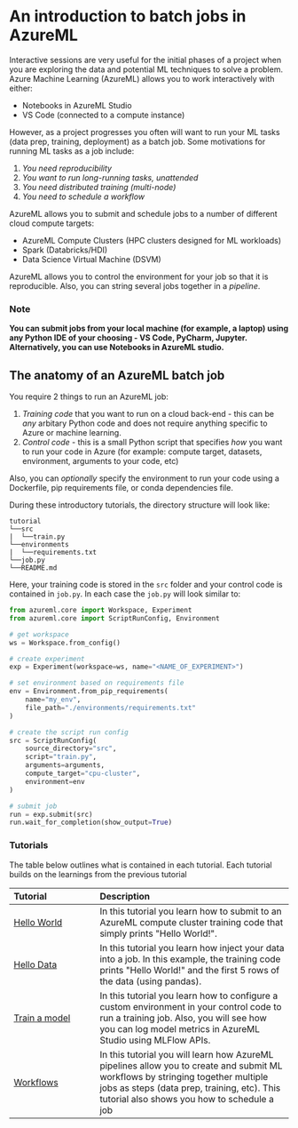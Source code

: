 # An introduction to batch jobs in AzureML

Interactive sessions are very useful for the initial phases of a project when you are exploring the data and potential ML techniques to solve a problem. Azure Machine Learning (AzureML) allows you to work interactively with either:

* Notebooks in AzureML Studio
* VS Code (connected to a compute instance)

However, as a project progresses you often will want to run your ML tasks (data prep, training, deployment) as a batch job. Some motivations for running ML tasks as a job include:

1. *You need reproducibility*
1. *You want to run long-running tasks, unattended*
1. *You need distributed training (multi-node)*
1. *You need to schedule a workflow*

AzureML allows you to submit and schedule jobs to a number of different cloud compute targets:

* AzureML Compute Clusters (HPC clusters designed for ML workloads)
* Spark (Databricks/HDI)
* Data Science Virtual Machine (DSVM)

AzureML allows you to control the environment for your job so that it is reproducible. Also, you can string several jobs together in a *pipeline*.

### Note
**You can submit jobs from your local machine (for example, a laptop) using any Python IDE of your choosing - VS Code, PyCharm, Jupyter. Alternatively, you can use Notebooks in AzureML studio.**

## The anatomy of an AzureML batch job

You require 2 things to run an AzureML job:

1. *Training code* that you want to run on a cloud back-end - this can be *any* arbitary Python code and does not require anything specific to Azure or machine learning.
1. *Control code* - this is a small Python script that specifies *how* you want to run your code in Azure (for example: compute target, datasets, environment, arguments to your code, etc)

Also, you can *optionally* specify the environment to run your code using a Dockerfile, pip requirements file, or conda dependencies file.

During these introductory tutorials, the directory structure will look like:

```Console
tutorial
└──src
|  └──train.py
└──environments
|  └──requirements.txt
└──job.py
└──README.md
```

Here, your training code is stored in the `src` folder and your control code is contained in `job.py`. In each case the `job.py` will look similar to:

```Python
from azureml.core import Workspace, Experiment
from azureml.core import ScriptRunConfig, Environment

# get workspace
ws = Workspace.from_config()

# create experiment
exp = Experiment(workspace=ws, name="<NAME_OF_EXPERIMENT>")

# set environment based on requirements file
env = Environment.from_pip_requirements(
    name="my_env",
    file_path="./environments/requirements.txt"
)

# create the script run config
src = ScriptRunConfig(
    source_directory="src",
    script="train.py",
    arguments=arguments,
    compute_target="cpu-cluster",
    environment=env
)

# submit job
run = exp.submit(src)
run.wait_for_completion(show_output=True)
```

### Tutorials

The table below outlines what is contained in each tutorial. Each tutorial builds on the learnings from the previous tutorial

| Tutorial<img width=400/> | Description<img width=500/> | 
| :------------ | :---------- |
|  [Hello World](./hello-world/README.md) | In this tutorial you learn how to submit to an AzureML compute cluster training code that simply prints "Hello World!".   | 
| [Hello Data](./hello-data/README.md)  | In this tutorial you learn how inject your data into a job. In this example, the training code prints "Hello World!" and the first 5 rows of the data (using pandas). |
| [Train a model](./train-model/README.md) | In this tutorial you learn how to configure a custom environment in your control code to run a training job. Also, you will see how you can log model metrics in AzureML Studio using MLFlow APIs.|
| [Workflows](./workflow/README.md) | In this tutorial you will learn how AzureML pipelines allow you to create and submit ML workflows by stringing together multiple jobs as steps (data prep, training, etc). This tutorial also shows you how to schedule a job|